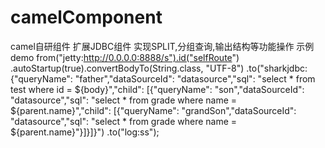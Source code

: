 # camelComponent

camel自研组件
扩展JDBC组件 实现SPLIT,分组查询,输出结构等功能操作
示例demo
        from("jetty:http://0.0.0.0:8888/s").id("selfRoute")
                .autoStartup(true).convertBodyTo(String.class, "UTF-8")
                .to("sharkjdbc:{\"queryName\": \"father\",\"dataSourceId\": \"datasource\",\"sql\": \"select * from test where id = ${body}\",\"child\": [{\"queryName\": \"son\",\"dataSourceId\": \"datasource\",\"sql\": \"select * from grade where name = ${parent.name}\",\"child\": [{\"queryName\": \"grandSon\",\"dataSourceId\": \"datasource\",\"sql\": \"select * from grade where name = ${parent.name}\"}]}]}")
                .to("log:ss");
                
               
              
